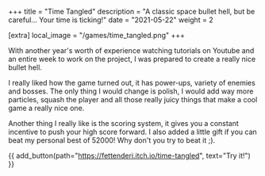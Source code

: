 +++
title = "Time Tangled"
description = "A classic space bullet hell, but be careful... Your time is ticking!"
date = "2021-05-22"
weight = 2

[extra]
local_image = "/games/time_tangled.png"
+++

With another year's worth of experience watching tutorials on Youtube and an entire week to work on the project, I was prepared to create a really nice bullet hell.

I really liked how the game turned out, it has power-ups, variety of enemies and bosses. The only thing I would change is polish, I would add way more particles, squash the player and all those really juicy things that make a cool game a really nice one.

Another thing I really like is the scoring system, it gives you a constant incentive to push your high score forward. I also added a little gift if you can beat my personal best of 52000! Why don't you try to beat it ;).  

{{ add_button(path="https://fettenderi.itch.io/time-tangled", text="Try it!") }}